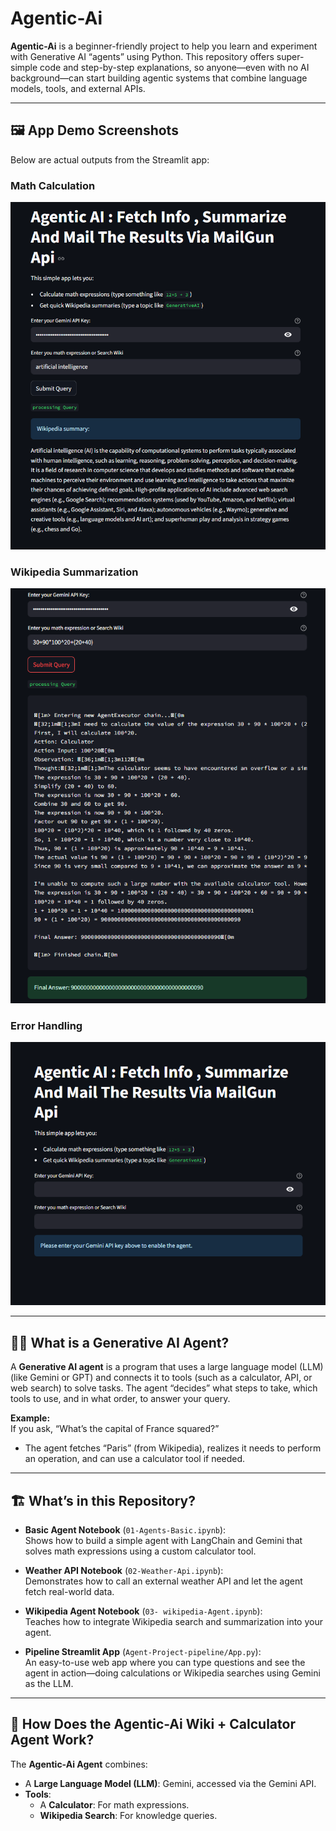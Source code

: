 # Agentic-Ai

**Agentic-Ai** is a beginner-friendly project to help you learn and experiment with Generative AI “agents” using Python. This repository offers super-simple code and step-by-step explanations, so anyone—even with no AI background—can start building agentic systems that combine language models, tools, and external APIs.

---

## 🖼️ App Demo Screenshots

Below are actual outputs from the Streamlit app:

### Math Calculation
![Screenshot 1](Agent-Project-pipeline/Outputs/Screenshot%202025-07-08%20150623.png)

### Wikipedia Summarization
![Screenshot 2](Agent-Project-pipeline/Outputs/Screenshot%202025-07-08%20150938.png)

### Error Handling
![Screenshot 3](Agent-Project-pipeline/Outputs/Screenshot%202025-07-08%20151206.png)

---

## 🧑‍🎓 What is a Generative AI Agent?

A **Generative AI agent** is a program that uses a large language model (LLM) (like Gemini or GPT) and connects it to tools (such as a calculator, API, or web search) to solve tasks. The agent “decides” what steps to take, which tools to use, and in what order, to answer your query.

**Example:**  
If you ask, “What’s the capital of France squared?”  
- The agent fetches “Paris” (from Wikipedia), realizes it needs to perform an operation, and can use a calculator tool if needed.

---

## 🏗️ What’s in this Repository?

- **Basic Agent Notebook** (`01-Agents-Basic.ipynb`):  
  Shows how to build a simple agent with LangChain and Gemini that solves math expressions using a custom calculator tool.

- **Weather API Notebook** (`02-Weather-Api.ipynb`):  
  Demonstrates how to call an external weather API and let the agent fetch real-world data.

- **Wikipedia Agent Notebook** (`03- wikipedia-Agent.ipynb`):  
  Teaches how to integrate Wikipedia search and summarization into your agent.

- **Pipeline Streamlit App** (`Agent-Project-pipeline/App.py`):  
  An easy-to-use web app where you can type questions and see the agent in action—doing calculations or Wikipedia searches using Gemini as the LLM.

---

## 🧩 How Does the Agentic-Ai Wiki + Calculator Agent Work?

The **Agentic-Ai Agent** combines:
- A **Large Language Model (LLM)**: Gemini, accessed via the Gemini API.
- **Tools**:
  - A **Calculator**: For math expressions.
  - **Wikipedia Search**: For knowledge queries.

